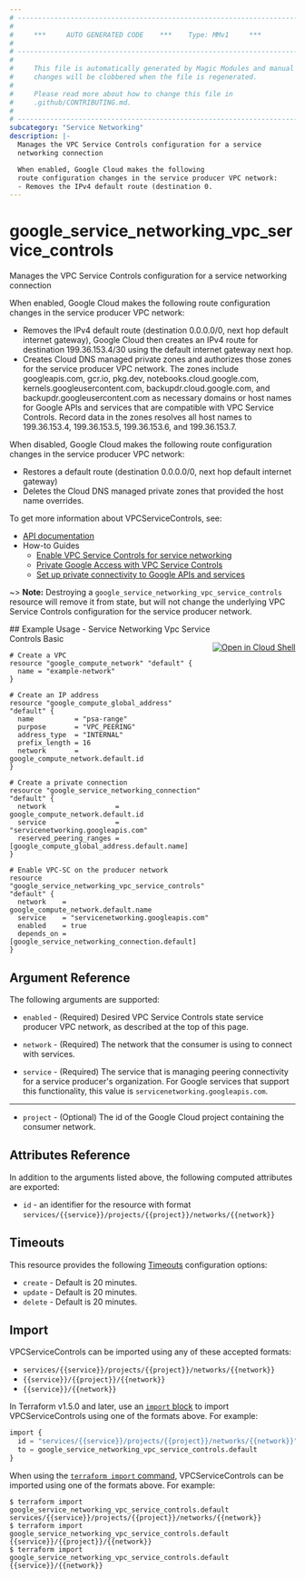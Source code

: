 ```yaml
---
# ----------------------------------------------------------------------------
#
#     ***     AUTO GENERATED CODE    ***    Type: MMv1     ***
#
# ----------------------------------------------------------------------------
#
#     This file is automatically generated by Magic Modules and manual
#     changes will be clobbered when the file is regenerated.
#
#     Please read more about how to change this file in
#     .github/CONTRIBUTING.md.
#
# ----------------------------------------------------------------------------
subcategory: "Service Networking"
description: |-
  Manages the VPC Service Controls configuration for a service
  networking connection

  When enabled, Google Cloud makes the following
  route configuration changes in the service producer VPC network:
  - Removes the IPv4 default route (destination 0.
---
```


# google_service_networking_vpc_service_controls

Manages the VPC Service Controls configuration for a service
networking connection

When enabled, Google Cloud makes the following
route configuration changes in the service producer VPC network:
- Removes the IPv4 default route (destination 0.0.0.0/0,
  next hop default internet gateway), Google Cloud then creates an
  IPv4 route for destination 199.36.153.4/30 using the default
  internet gateway next hop.
- Creates Cloud DNS managed private zones and authorizes those zones
  for the service producer VPC network. The zones include
  googleapis.com, gcr.io, pkg.dev, notebooks.cloud.google.com,
  kernels.googleusercontent.com, backupdr.cloud.google.com, and
  backupdr.googleusercontent.com as necessary domains or host names
  for Google APIs and services that are compatible with VPC Service
  Controls. Record data in the zones resolves all host names to
  199.36.153.4, 199.36.153.5, 199.36.153.6, and 199.36.153.7.

When disabled, Google Cloud makes the following route configuration
changes in the service producer VPC network:
- Restores a default route (destination 0.0.0.0/0, next hop default
  internet gateway)
- Deletes the Cloud DNS managed private zones that provided the host
  name overrides.


To get more information about VPCServiceControls, see:

* [API documentation](https://cloud.google.com/service-infrastructure/docs/service-networking/reference/rest/v1/services)
* How-to Guides
    * [Enable VPC Service Controls for service networking](https://cloud.google.com/sdk/gcloud/reference/services/vpc-peerings/enable-vpc-service-controls)
    * [Private Google Access with VPC Service Controls](https://cloud.google.com/vpc-service-controls/docs/private-connectivity)
    * [Set up private connectivity to Google APIs and services](https://cloud.google.com/vpc-service-controls/docs/set-up-private-connectivity)

~> **Note:** Destroying a `google_service_networking_vpc_service_controls`
resource will remove it from state, but will not change the
underlying VPC Service Controls configuration for the service
producer network.

<div class = "oics-button" style="float: right; margin: 0 0 -15px">
  <a href="https://console.cloud.google.com/cloudshell/open?cloudshell_git_repo=https%3A%2F%2Fgithub.com%2Fterraform-google-modules%2Fdocs-examples.git&cloudshell_image=gcr.io%2Fcloudshell-images%2Fcloudshell%3Alatest&cloudshell_print=.%2Fmotd&cloudshell_tutorial=.%2Ftutorial.md&cloudshell_working_dir=service_networking_vpc_service_controls_basic&open_in_editor=main.tf" target="_blank">
    <img alt="Open in Cloud Shell" src="//gstatic.com/cloudssh/images/open-btn.svg" style="max-height: 44px; margin: 32px auto; max-width: 100%;">
  </a>
</div>
## Example Usage - Service Networking Vpc Service Controls Basic


```hcl
# Create a VPC
resource "google_compute_network" "default" {
  name = "example-network"
}

# Create an IP address
resource "google_compute_global_address" "default" {
  name          = "psa-range"
  purpose       = "VPC_PEERING"
  address_type  = "INTERNAL"
  prefix_length = 16
  network       = google_compute_network.default.id
}

# Create a private connection
resource "google_service_networking_connection" "default" {
  network                 = google_compute_network.default.id
  service                 = "servicenetworking.googleapis.com"
  reserved_peering_ranges = [google_compute_global_address.default.name]
}

# Enable VPC-SC on the producer network
resource "google_service_networking_vpc_service_controls" "default" {
  network    = google_compute_network.default.name
  service    = "servicenetworking.googleapis.com"
  enabled    = true
  depends_on = [google_service_networking_connection.default]
}
```

## Argument Reference

The following arguments are supported:


* `enabled` -
  (Required)
  Desired VPC Service Controls state service producer VPC network, as
  described at the top of this page.

* `network` -
  (Required)
  The network that the consumer is using to connect with services.

* `service` -
  (Required)
  The service that is managing peering connectivity for a service
  producer's organization. For Google services that support this
  functionality, this value is `servicenetworking.googleapis.com`.


- - -


* `project` -
  (Optional)
  The id of the Google Cloud project containing the consumer network.


## Attributes Reference

In addition to the arguments listed above, the following computed attributes are exported:

* `id` - an identifier for the resource with format `services/{{service}}/projects/{{project}}/networks/{{network}}`


## Timeouts

This resource provides the following
[Timeouts](https://developer.hashicorp.com/terraform/plugin/sdkv2/resources/retries-and-customizable-timeouts) configuration options:

- `create` - Default is 20 minutes.
- `update` - Default is 20 minutes.
- `delete` - Default is 20 minutes.

## Import


VPCServiceControls can be imported using any of these accepted formats:

* `services/{{service}}/projects/{{project}}/networks/{{network}}`
* `{{service}}/{{project}}/{{network}}`
* `{{service}}/{{network}}`


In Terraform v1.5.0 and later, use an [`import` block](https://developer.hashicorp.com/terraform/language/import) to import VPCServiceControls using one of the formats above. For example:

```tf
import {
  id = "services/{{service}}/projects/{{project}}/networks/{{network}}"
  to = google_service_networking_vpc_service_controls.default
}
```

When using the [`terraform import` command](https://developer.hashicorp.com/terraform/cli/commands/import), VPCServiceControls can be imported using one of the formats above. For example:

```
$ terraform import google_service_networking_vpc_service_controls.default services/{{service}}/projects/{{project}}/networks/{{network}}
$ terraform import google_service_networking_vpc_service_controls.default {{service}}/{{project}}/{{network}}
$ terraform import google_service_networking_vpc_service_controls.default {{service}}/{{network}}
```
